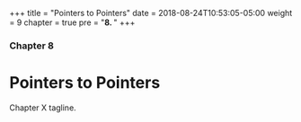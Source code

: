 +++
title = "Pointers to Pointers"
date = 2018-08-24T10:53:05-05:00
weight = 9
chapter = true
pre = "<b>8. </b>"
+++

### Chapter 8

# Pointers to Pointers

Chapter X tagline.
